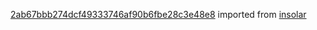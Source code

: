 [2ab67bbb274dcf49333746af90b6fbe28c3e48e8](https://github.com/insolar/insolar/commit/2ab67bbb274dcf49333746af90b6fbe28c3e48e8) imported from [insolar](https://github.com/insolar/insolar)
